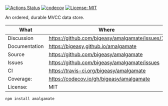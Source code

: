 [![Actions Status](https://github.com/bigeasy/amalgamate/workflows/Node%20CI/badge.svg)](https://github.com/bigeasy/amalgamate/actions)
[![codecov](https://codecov.io/gh/bigeasy/amalgamate/branch/master/graph/badge.svg)](https://codecov.io/gh/bigeasy/amalgamate)
[![License: MIT](https://img.shields.io/badge/License-MIT-yellow.svg)](https://opensource.org/licenses/MIT)

An ordered, durable MVCC data store.

| What          | Where                                             |
| --- | --- |
| Discussion    | https://github.com/bigeasy/amalgamate/issues/1    |
| Documentation | https://bigeasy.github.io/amalgamate              |
| Source        | https://github.com/bigeasy/amalgamate             |
| Issues        | https://github.com/bigeasy/amalgamate/issues      |
| CI            | https://travis-ci.org/bigeasy/amalgamate          |
| Coverage:     | https://codecov.io/gh/bigeasy/amalgamate          |
| License:      | MIT                                               |


```
npm install amalgamate
```
